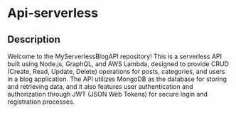 # Api-serverless

## Description

Welcome to the MyServerlessBlogAPI repository! This is a serverless API built using Node.js, GraphQL, and AWS Lambda, designed to provide CRUD (Create, Read, Update, Delete) operations for posts, categories, and users in a blog application. The API utilizes MongoDB as the database for storing and retrieving data, and it also features user authentication and authorization through JWT (JSON Web Tokens) for secure login and registration processes.
